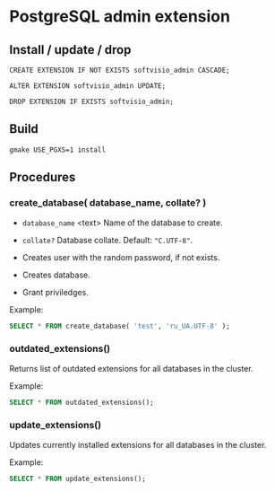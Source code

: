 # PostgreSQL admin extension

## Install / update / drop

```
CREATE EXTENSION IF NOT EXISTS softvisio_admin CASCADE;

ALTER EXTENSION softvisio_admin UPDATE;

DROP EXTENSION IF EXISTS softvisio_admin;
```

## Build

```
gmake USE_PGXS=1 install
```

## Procedures

### create_database( database_name, collate? )

-   `database_name` <text\> Name of the database to create.
-   `collate?` <text> Database collate. Default: `"C.UTF-8"`.

-   Creates user with the random password, if not exists.
-   Creates database.
-   Grant priviledges.

Example:

```sql
SELECT * FROM create_database( 'test', 'ru_UA.UTF-8' );
```

### outdated_extensions()

Returns list of outdated extensions for all databases in the cluster.

Example:

```sql
SELECT * FROM outdated_extensions();
```

### update_extensions()

Updates currently installed extensions for all databases in the cluster.

Example:

```sql
SELECT * FROM update_extensions();
```
